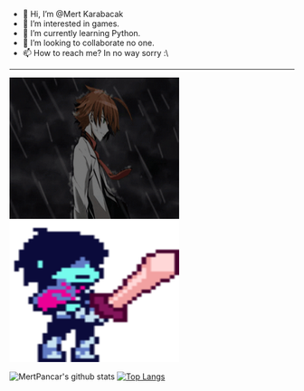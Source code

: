 - 👋 Hi, I’m @Mert Karabacak
- 👀 I’m interested in games.
- 🌱 I’m currently learning Python.
- 💞️ I’m looking to collaborate no one.
- 📫 How to reach me? In no way sorry :\
---

<img src="https://github.com/MertPancar/MertPancar/blob/main/tatsumigif.gif" width="300" height="250" /><img src="https://github.com/MertPancar/MertPancar/blob/main/deltarune-kris.gif" width="300" height="250" />




![MertPancar's github stats](https://github-readme-stats.vercel.app/api?username=MertPancar)
[![Top Langs](https://github-readme-stats.vercel.app/api/top-langs/?username=MertPancar&layout=compact)](https://github.com/MertPancar/github-readme-stats)
